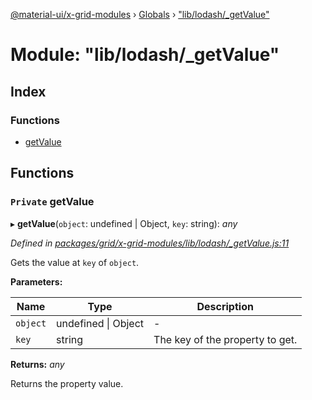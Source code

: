 [@material-ui/x-grid-modules](../README.md) › [Globals](../globals.md) › ["lib/lodash/_getValue"](_lib_lodash__getvalue_.md)

# Module: "lib/lodash/_getValue"

## Index

### Functions

* [getValue](_lib_lodash__getvalue_.md#private-getvalue)

## Functions

### `Private` getValue

▸ **getValue**(`object`: undefined | Object, `key`: string): *any*

*Defined in [packages/grid/x-grid-modules/lib/lodash/_getValue.js:11](https://github.com/mui-org/material-ui-x/blob/02342a6/packages/grid/x-grid-modules/lib/lodash/_getValue.js#L11)*

Gets the value at `key` of `object`.

**Parameters:**

Name | Type | Description |
------ | ------ | ------ |
`object` | undefined &#124; Object | - |
`key` | string | The key of the property to get. |

**Returns:** *any*

Returns the property value.
